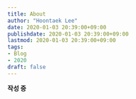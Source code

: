 ```yaml
---
title: About
author: "Hoontaek Lee"
date: 2020-01-03 20:39:00+09:00
publishdate: 2020-01-03 20:39:00+09:00
lastmod: 2020-01-03 20:39:00+09:00
tags:
- Blog
- 2020
draft: false
---
```


**작성 중**
